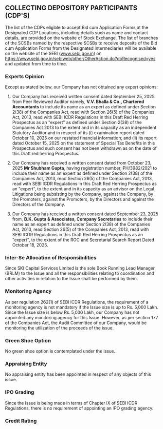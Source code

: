## COLLECTING DEPOSITORY PARTICIPANTS (CDP'S)

The list of the CDPs eligible to accept Bid cum Application Forms at the Designated CDP Locations, including details such as name and contact details, are provided on the website of Stock Exchange. The list of branches of the SCSBs named by the respective SCSBs to receive deposits of the Bid cum Application Forms from the Designated Intermediaries will be available on the website of the SEBI (www.sebi.gov.in) on https://www.sebi.gov.in/sebiweb/other/OtherAction.do?doRecognised=yes and updated from time to time.

### Experts Opinion

Except as stated below, our Company has not obtained any expert opinions:

1. Our Company has received written consent dated September 25, 2025 from Peer Reviewed Auditor namely, **V.V. Bhalla & Co., Chartered Accountants** to include its name as an expert as defined under Section 2(38) of the Companies Act, read with Section 26(5) of the Companies Act, 2013, read with SEBI ICDR Regulations in this Draft Red Herring Prospectus as an "expert" as defined under Section 2(38) of the Companies Act 2013 to the extent and in its capacity as an independent Statutory Auditor and in respect of its (i) examination report dated October 10, 2025 on our restated financial information; and (ii) its report dated October 15, 2025 on the statement of Special Tax Benefits in this Prospectus and such consent has not been withdrawn as on the date of this Draft red herring Prospectus.

2. Our Company has received a written consent dated from October 23, 2025 **Mr Shubham Gupta**, having registration number, PH/3982/2021 to include their name as an expert as defined under Section 2(38) of the Companies Act, 2013, read Section 26(5) of the Companies Act, 2013, read with SEBI ICDR Regulations in this Draft Red Herring Prospectus as an "expert", to the extent and in its capacity as an advisor on the Legal Litigations being subsisting by the Company, against the Company, by the Promoters, against the Promoters, by the Directors and against the Directors of the Company.

3. Our Company has received a written consent dated September 23, 2025 from, **B.K. Gupta & Associates, Company Secretaries** to include their name as an expert as defined under Section 2(38) of the Companies Act, 2013, read Section 26(5) of the Companies Act, 2013, read with SEBI ICDR Regulations in this Draft Red Herring Prospectus as an "expert", to the extent of the ROC and Secretarial Search Report Dated October 18, 2025.

### Inter-Se Allocation of Responsibilities

Since SKI Capital Services Limited is the sole Book Running Lead Manager (BRLM) to the Issue and all the responsibilities relating to coordination and other activities in relation to the Issue shall be performed by them.

### Monitoring Agency

As per regulation 262(1) of SEBI ICDR Regulations, the requirement of a monitoring agency is not mandatory if the Issue size is up to Rs. 5,000 Lakh. Since the Issue size is below Rs. 5,000 Lakh, our Company has not appointed any monitoring agency for this Issue. However, as per section 177 of the Companies Act, the Audit Committee of our Company, would be monitoring the utilization of the proceeds of the issue.

### Green Shoe Option

No green shoe option is contemplated under the issue.

### Appraising Entity

No appraising entity has been appointed in respect of any objects of this issue.

### IPO Grading

Since the Issue is being made in terms of Chapter IX of SEBI ICDR Regulations, there is no requirement of appointing an IPO grading agency.

### Credit Rating